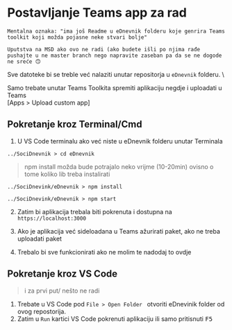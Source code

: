 # Postavljanje Teams app za rad
    Mentalna oznaka: "ima još Readme u eDnevnik folderu koje genrira Teams toolkit koji možda pojasne neke stvari bolje"
    
    Uputstva na MSD ako ovo ne radi (ako budete išli po njima rađe pushajte u ne master branch nego napravite zaseban pa da se ne dogode ne sreće 🙃
Sve datoteke bi se treble već nalaziti unutar repositorja u `eDnevnik` folderu. \

Samo trebate unutar Teams Toolkita spremiti aplikaciju negdje i uploadati u Teams\
[Apps > Upload custom app]

## Pokretanje kroz Terminal/Cmd

1. U VS Code terminalu ako već niste u eDnevnik folderu unutar Terminala

```
../SociDnevnik > cd eDnevnik
```
> npm install možda bude potrajalo neko vrijme (10-20min) ovisno o tome koliko lib treba instalirati 
```
../SociDnevink/eDnevnik > npm install
```

```
../SociDnevink/eDnevnik > npm start
```
2. Zatim bi aplikacija trebala biti pokrenuta i dostupna na `https://localhost:3000`

3. Ako je aplikacija već sideloadana u Teams ažurirati paket, ako ne treba uploadati paket

4. Trebalo bi sve funkcionirati ako ne molim te nadodaj to ovdje

## Pokretanje kroz VS Code 
> i za prvi put/ nešto ne radi

1. Trebate u VS Code pod `File > Open Folder ` otvoriti eDnevinik folder od ovog repostorija.
2. Zatim u `Run` kartici VS Code pokrenuti aplikaciju ili samo pritisnuti <kbd>F5</kbd>